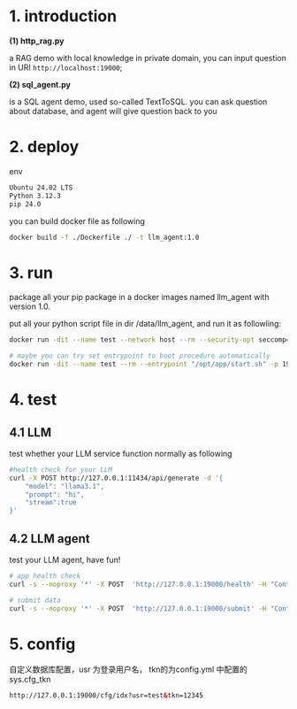 # 1. introduction

 **(1) http_rag.py**

a RAG demo with local knowledge in private domain, you can input question in URI `http://localhost:19000`;

 **(2) sql_agent.py**

is a SQL agent demo, used so-called TextToSQL. you can ask question about database, and agent will give question back to you

# 2. deploy

env

```sh
Ubuntu 24.02 LTS
Python 3.12.3
pip 24.0
```



you can build docker file as following

```sh
docker build -f ./Dockerfile ./ -t llm_agent:1.0
```

# 3. run

package all your pip package in a docker images named llm_agent with version 1.0.

put all your python script file in dir /data/llm_agent, and run it as followling:

```sh
docker run -dit --name test --network host --rm --security-opt seccomp=unconfined -p 19001:19000 --entrypoint "sh /opt/app/start.sh" -v /data/llm_agent:/opt/app llm_agent:1.0

# maybe you can try set entrypoint to boot procedure automatically
docker run -dit --name test --rm --entrypoint "/opt/app/start.sh" -p 19001:19000 -v /data/llm_agent:/opt/app llm_agent:1.0
```



# 4. test

## 4.1 LLM

test whether your LLM service function normally as following

```sh
#health check for your LLM
curl -X POST http://127.0.0.1:11434/api/generate -d '{
	"model": "llama3.1",
	"prompt": "hi",
	"stream":true
}'
```

## 4.2 LLM agent

 test your LLM agent, have fun!

```sh
# app health check
curl -s --noproxy '*' -X POST  'http://127.0.0.1:19000/health' -H "Content-Type: application/json"  -d '{"msg":"who are you?"}'

# submit data
curl -s --noproxy '*' -X POST  'http://127.0.0.1:19000/submit' -H "Content-Type: application/x-www-form-urlencoded"  -d '{"msg":"who are you?"}'
```

# 5. config

自定义数据库配置，usr 为登录用户名， tkn的为config.yml 中配置的 sys.cfg_tkn
```html
http://127.0.0.1:19000/cfg/idx?usr=test&tkn=12345
```
